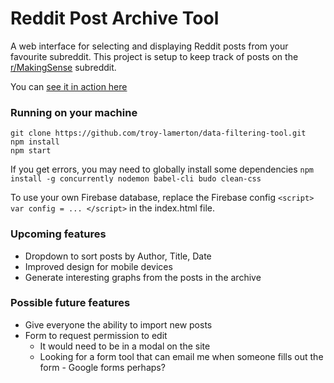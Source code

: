 # Reddit Post Archive Tool

A web interface for selecting and displaying Reddit posts from your favourite subreddit.
This project is setup to keep track of posts on the [r/MakingSense](https://www.reddit.com/r/makingsense) subreddit.

You can [see it in action here](https://makingsense.surge.sh)

### Running on your machine
~~~~
git clone https://github.com/troy-lamerton/data-filtering-tool.git
npm install
npm start
~~~~

If you get errors, you may need to globally install some dependencies
```npm install -g concurrently nodemon babel-cli budo clean-css```

To use your own Firebase database, replace the Firebase config `<script> var config = ... </script>` in the index.html file.

### Upcoming features
- Dropdown to sort posts by Author, Title, Date
- Improved design for mobile devices
- Generate interesting graphs from the posts in the archive

### Possible future features
- Give everyone the ability to import new posts
- Form to request permission to edit
  - It would need to be in a modal on the site
  - Looking for a form tool that can email me when someone fills out the form - Google forms perhaps?
